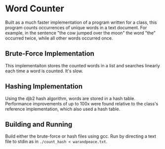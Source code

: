 # Word Counter

Built as a much faster implementation of a program written for a class, this program counts occurrences of unique words in a text document. For example, in the sentence "the cow jumped over the moon" the word "the" occurred twice, while all other words occurred once.

## Brute-Force Implementation

This implementaiton stores the counted words in a list and searches linearly each time a word is counted. It's slow.

## Hashing Implementation

Using the djb2 hash algorithm, words are stored in a hash table. Performance improvements of up to 100x were found relative to the class's reference implementation, which also used a hash table.

## Building and Running

Build either the brute-force or hash files using gcc. Run by directing a text file to stdin as in `./count_hash < warandpeace.txt`.